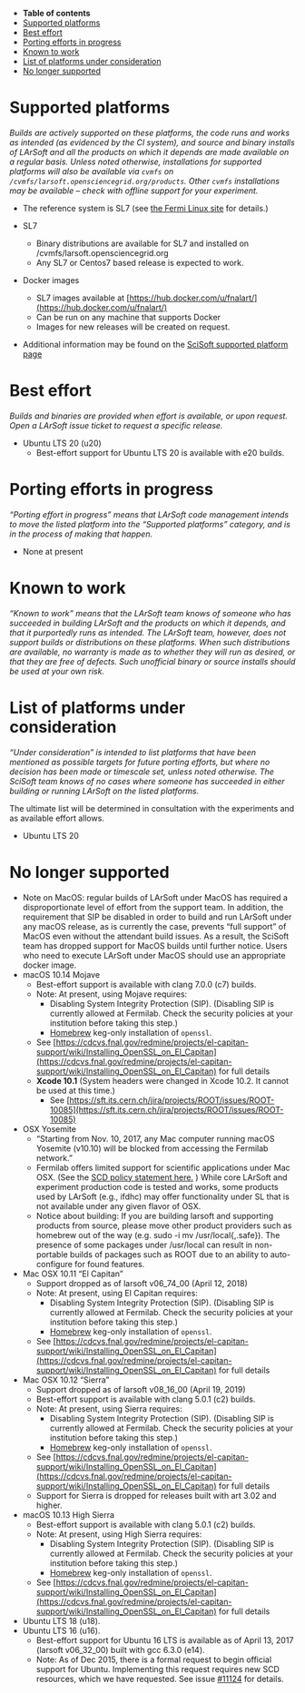 -   **Table of contents**
-   [Supported platforms](#Supported-platforms)
-   [Best effort](#Best-effort)
-   [Porting efforts in progress](#Porting-efforts-in-progress)
-   [Known to work](#Known-to-work)
-   [List of platforms under consideration](#List-of-platforms-under-consideration)
-   [No longer supported](#No-longer-supported)

Supported platforms
============================================

*Builds are actively supported on these platforms, the code runs and works as intended (as evidenced by the CI system), and source and binary installs of LArSoft and all the products on which it depends are made available on a regular basis. Unless noted otherwise, installations for supported platforms will also be available via `cvmfs` on `/cvmfs/larsoft.opensciencegrid.org/products`. Other `cvmfs` installations may be available – check with offline support for your experiment.*

-   The reference system is SL7 (see [the Fermi Linux site](http://www.scientificlinux.org/at-fermilab/) for details.)

-   SL7
    -   Binary distributions are available for SL7 and installed on /cvmfs/larsoft.opensciencegrid.org
    -   Any SL7 or Centos7 based release is expected to work.

-   Docker images
    -   SL7 images available at [https://hub.docker.com/u/fnalart/](https://hub.docker.com/u/fnalart/)
    -   Can be run on any machine that supports Docker
    -   Images for new releases will be created on request.

-   Additional information may be found on the [SciSoft supported platform page](/redmine/projects/cet-is/wiki/Supported_platforms)

Best effort
============================

*Builds and binaries are provided when effort is available, or upon request. Open a LArSoft issue ticket to request a specific release.*

-   Ubuntu LTS 20 (u20)
    -   Best-effort support for Ubuntu LTS 20 is available with e20 builds.

Porting efforts in progress
============================================================

*“Porting effort in progress” means that LArSoft code management intends to move the listed platform into the “Supported platforms” category, and is in the process of making that happen.*

-   None at present

Known to work
================================

*“Known to work” means that the LArSoft team knows of someone who has succeeded in building LArSoft and the products on which it depends, and that it purportedly runs as intended. The LArSoft team, however, does not support builds or distributions on these platforms. When such distributions are available, no warranty is made as to whether they will run as desired, or that they are free of defects. Such unofficial binary or source installs should be used at your own risk.*

List of platforms under consideration
================================================================================

*“Under consideration” is intended to list platforms that have been mentioned as possible targets for future porting efforts, but where no decision has been made or timescale set, unless noted otherwise. The SciSoft team knows of no cases where someone has succeeded in either building or running LArSoft on the listed platforms.*

The ultimate list will be determined in consultation with the experiments and as available effort allows.

-   Ubuntu LTS 20

No longer supported
============================================

-   Note on MacOS: regular builds of LArSoft under MacOS has required a disproportionate level of effort from the support team. In addition, the requirement that SIP be disabled in order to build and run LArSoft under any macOS release, as is currently the case, prevents “full support” of MacOS even without the attendant build issues. As a result, the SciSoft team has dropped support for MacOS builds until further notice. Users who need to execute LArSoft under MacOS should use an appropriate docker image.
-   macOS 10.14 Mojave
    -   Best-effort support is available with clang 7.0.0 (c7) builds.
    -   Note: At present, using Mojave requires:
        -   Disabling System Integrity Protection (SIP). (Disabling SIP is currently allowed at Fermilab. Check the security policies at your institution before taking this step.)
        -   [Homebrew](/redmine/projects/cet-is/wiki/Homebrew_keg_only_install_of_openssl) keg-only installation of `openssl`.
    -   See [https://cdcvs.fnal.gov/redmine/projects/el-capitan-support/wiki/Installing_OpenSSL_on_El_Capitan](https://cdcvs.fnal.gov/redmine/projects/el-capitan-support/wiki/Installing_OpenSSL_on_El_Capitan) for full details
    -   **Xcode 10.1** (System headers were changed in Xcode 10.2. It cannot be used at this time.)
        -   See [https://sft.its.cern.ch/jira/projects/ROOT/issues/ROOT-10085](https://sft.its.cern.ch/jira/projects/ROOT/issues/ROOT-10085)
-   OSX Yosemite
    -   “Starting from Nov. 10, 2017, any Mac computer running macOS Yosemite (v10.10) will be blocked from accessing the Fermilab network.”
    -   Fermilab offers limited support for scientific applications under Mac OSX. (See the [SCD policy statement here.](https://cd-docdb.fnal.gov:440/cgi-bin/ShowDocument?docid=5326) ) While core LArSoft and experiment production code is tested and works, some products used by LArSoft (e.g., ifdhc) may offer functionality under SL that is not available under any given flavor of OSX.
    -   Notice about building: If you are building larsoft and supporting products from source, please move other product providers such as homebrew out of the way (e.g. sudo -i mv /usr/local{,.safe}). The presence of some packages under /usr/local can result in non-portable builds of packages such as ROOT due to an ability to auto-configure for found features.
-   Mac OSX 10.11 “El Capitan”
    -   Support dropped as of larsoft v06_74_00 (April 12, 2018)
    -   Note: At present, using El Capitan requires:
        -   Disabling System Integrity Protection (SIP). (Disabling SIP is currently allowed at Fermilab. Check the security policies at your institution before taking this step.)
        -   [Homebrew](/redmine/projects/cet-is/wiki/Homebrew_keg_only_install_of_openssl) keg-only installation of `openssl`.
    -   See [https://cdcvs.fnal.gov/redmine/projects/el-capitan-support/wiki/Installing_OpenSSL_on_El_Capitan](https://cdcvs.fnal.gov/redmine/projects/el-capitan-support/wiki/Installing_OpenSSL_on_El_Capitan) for full details
-   Mac OSX 10.12 “Sierra”
    -   Support dropped as of larsoft v08_16_00 (April 19, 2019)
    -   Best-effort support is available with clang 5.0.1 (c2) builds.
    -   Note: At present, using Sierra requires:
        -   Disabling System Integrity Protection (SIP). (Disabling SIP is currently allowed at Fermilab. Check the security policies at your institution before taking this step.)
        -   [Homebrew](/redmine/projects/cet-is/wiki/Homebrew_keg_only_install_of_openssl) keg-only installation of `openssl`.
    -   See [https://cdcvs.fnal.gov/redmine/projects/el-capitan-support/wiki/Installing_OpenSSL_on_El_Capitan](https://cdcvs.fnal.gov/redmine/projects/el-capitan-support/wiki/Installing_OpenSSL_on_El_Capitan) for full details
    -   Support for Sierra is dropped for releases built with art 3.02 and higher.
-   macOS 10.13 High Sierra
    -   Best-effort support is available with clang 5.0.1 (c2) builds.
    -   Note: At present, using High Sierra requires:
        -   Disabling System Integrity Protection (SIP). (Disabling SIP is currently allowed at Fermilab. Check the security policies at your institution before taking this step.)
        -   [Homebrew](/redmine/projects/cet-is/wiki/Homebrew_keg_only_install_of_openssl) keg-only installation of `openssl`.
    -   See [https://cdcvs.fnal.gov/redmine/projects/el-capitan-support/wiki/Installing_OpenSSL_on_El_Capitan](https://cdcvs.fnal.gov/redmine/projects/el-capitan-support/wiki/Installing_OpenSSL_on_El_Capitan) for full details
-   Ubuntu LTS 18 (u18).
-   Ubuntu LTS 16 (u16).
    -   Best-effort support for Ubuntu 16 LTS is available as of April 13, 2017 (larsoft v06_32_00) built with gcc 6.3.0 (e14).
    -   Note: As of Dec 2015, there is a formal request to begin official support for Ubuntu. Implementing this request requires new SCD resources, which we have requested. See issue [\#11124](/redmine/issues/11124 "Support: Build and distribute LArSoft under ubuntu (Closed)") for details.
